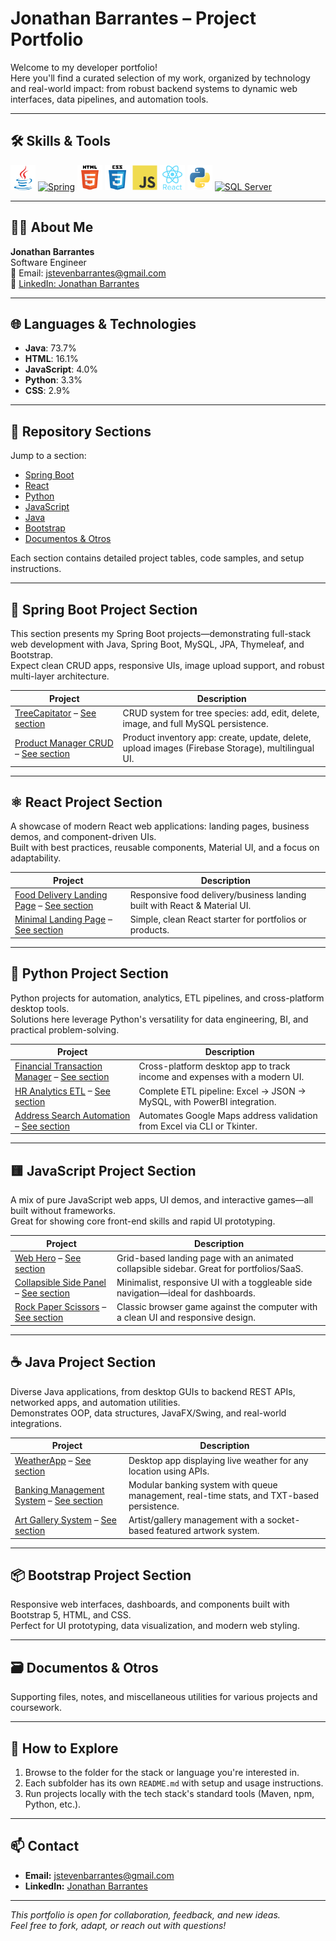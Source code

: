 # Jonathan Barrantes – Project Portfolio

Welcome to my developer portfolio!  
Here you'll find a curated selection of my work, organized by technology and real-world impact: from robust backend systems to dynamic web interfaces, data pipelines, and automation tools.

---

## 🛠️ Skills & Tools

<p align="left">
  <a href="https://www.java.com/"><img src="https://raw.githubusercontent.com/devicons/devicon/master/icons/java/java-original.svg" alt="Java" width="40" height="40"/></a>
  <a href="https://spring.io/"><img src="https://www.vectorlogo.zone/logos/springio/springio-icon.svg" alt="Spring" width="40" height="40"/></a>
  <a href="https://developer.mozilla.org/en-US/docs/Web/HTML"><img src="https://raw.githubusercontent.com/devicons/devicon/master/icons/html5/html5-original-wordmark.svg" alt="HTML5" width="40" height="40"/></a>
  <a href="https://developer.mozilla.org/en-US/docs/Web/CSS"><img src="https://raw.githubusercontent.com/devicons/devicon/master/icons/css3/css3-original-wordmark.svg" alt="CSS3" width="40" height="40"/></a>
  <a href="https://www.javascript.com/"><img src="https://raw.githubusercontent.com/devicons/devicon/master/icons/javascript/javascript-original.svg" alt="JavaScript" width="40" height="40"/></a>
  <a href="https://reactjs.org/"><img src="https://raw.githubusercontent.com/devicons/devicon/master/icons/react/react-original-wordmark.svg" alt="React" width="40" height="40"/></a>
  <a href="https://www.python.org/"><img src="https://raw.githubusercontent.com/devicons/devicon/master/icons/python/python-original.svg" alt="Python" width="40" height="40"/></a>
  <a href="https://www.microsoft.com/sql-server"><img src="https://www.svgrepo.com/show/303229/microsoft-sql-server-logo.svg" alt="SQL Server" width="40" height="40"/></a>
</p>

---

## 🧑‍💻 About Me

**Jonathan Barrantes**  
Software Engineer  
📧 Email: jstevenbarrantes@gmail.com  
🔗 [LinkedIn: Jonathan Barrantes](https://www.linkedin.com/in/jonathan-barrantes/)

---

## 🌐 Languages & Technologies

- **Java**: 73.7%
- **HTML**: 16.1%
- **JavaScript**: 4.0%
- **Python**: 3.3%
- **CSS**: 2.9%

---

## 📂 Repository Sections

Jump to a section:  
- [Spring Boot](#-spring-boot-project-section)
- [React](#-react-project-section)
- [Python](#-python-project-section)
- [JavaScript](#-javascript-project-section)
- [Java](#-java-project-section)
- [Bootstrap](#-bootstrap-project-section)
- [Documentos & Otros](#️-documentos--otros)

Each section contains detailed project tables, code samples, and setup instructions.

---

## 🌿 Spring Boot Project Section

This section presents my Spring Boot projects—demonstrating full-stack web development with Java, Spring Boot, MySQL, JPA, Thymeleaf, and Bootstrap.  
Expect clean CRUD apps, responsive UIs, image upload support, and robust multi-layer architecture.

| Project | Description |
|---------|-------------|
| [TreeCapitator](./SpringBoot/TreeCapitator) – [See section](#-spring-boot-project-section) | CRUD system for tree species: add, edit, delete, image, and full MySQL persistence. |
| [Product Manager CRUD](./SpringBoot/Firebase-Project) – [See section](#-spring-boot-project-section) | Product inventory app: create, update, delete, upload images (Firebase Storage), multilingual UI. |

---

## ⚛️ React Project Section

A showcase of modern React web applications: landing pages, business demos, and component-driven UIs.  
Built with best practices, reusable components, Material UI, and a focus on adaptability.

| Project | Description |
|---------|-------------|
| [Food Delivery Landing Page](./React/SimpleLanding) – [See section](#-react-project-section) | Responsive food delivery/business landing built with React & Material UI. |
| [Minimal Landing Page](./React/LandingHero) – [See section](#-react-project-section) | Simple, clean React starter for portfolios or products. |

---

## 🐍 Python Project Section

Python projects for automation, analytics, ETL pipelines, and cross-platform desktop tools.  
Solutions here leverage Python's versatility for data engineering, BI, and practical problem-solving.

| Project | Description |
|---------|-------------|
| [Financial Transaction Manager](./Python/Transaction-Manager) – [See section](#-python-project-section) | Cross-platform desktop app to track income and expenses with a modern UI. |
| [HR Analytics ETL](./Python/SQL-ETL) – [See section](#-python-project-section) | Complete ETL pipeline: Excel → JSON → MySQL, with PowerBI integration. |
| [Address Search Automation](./Python/Pandas-WeBrowser) – [See section](#-python-project-section) | Automates Google Maps address validation from Excel via CLI or Tkinter. |

---

## 🟨 JavaScript Project Section

A mix of pure JavaScript web apps, UI demos, and interactive games—all built without frameworks.  
Great for showing core front-end skills and rapid UI prototyping.

| Project | Description |
|---------|-------------|
| [Web Hero](./JavaScript/Web-Hero) – [See section](#-javascript-project-section) | Grid-based landing page with an animated collapsible sidebar. Great for portfolios/SaaS. |
| [Collapsible Side Panel](./JavaScript/Acordion) – [See section](#-javascript-project-section) | Minimalist, responsive UI with a toggleable side navigation—ideal for dashboards. |
| [Rock Paper Scissors](./JavaScript/Rock-Paper-Scissors) – [See section](#-javascript-project-section) | Classic browser game against the computer with a clean UI and responsive design. |

---

## ☕ Java Project Section

Diverse Java applications, from desktop GUIs to backend REST APIs, networked apps, and automation utilities.  
Demonstrates OOP, data structures, JavaFX/Swing, and real-world integrations.

| Project | Description |
|---------|-------------|
| [WeatherApp](./Java/WeatherApp) – [See section](#-java-project-section) | Desktop app displaying live weather for any location using APIs. |
| [Banking Management System](./Java/BankManager) – [See section](#-java-project-section) | Modular banking system with queue management, real-time stats, and TXT-based persistence. |
| [Art Gallery System](./Java/SGA) – [See section](#-java-project-section) | Artist/gallery management with a socket-based featured artwork system. |

---

## 📦 Bootstrap Project Section

Responsive web interfaces, dashboards, and components built with Bootstrap 5, HTML, and CSS.  
Perfect for UI prototyping, data visualization, and modern web styling.

---

## 🗃️ Documentos & Otros

Supporting files, notes, and miscellaneous utilities for various projects and coursework.

---

## 🚀 How to Explore

1. Browse to the folder for the stack or language you're interested in.
2. Each subfolder has its own `README.md` with setup and usage instructions.
3. Run projects locally with the tech stack's standard tools (Maven, npm, Python, etc.).

---

## 📫 Contact

- **Email:** jstevenbarrantes@gmail.com
- **LinkedIn:** [Jonathan Barrantes](https://www.linkedin.com/in/jonathan-barrantes/)

---

_This portfolio is open for collaboration, feedback, and new ideas.  
Feel free to fork, adapt, or reach out with questions!_
